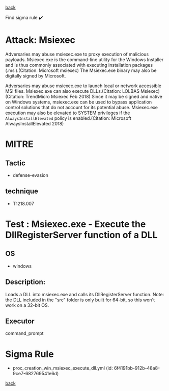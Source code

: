 
[back](../index.md)

Find sigma rule :heavy_check_mark: 

# Attack: Msiexec 

Adversaries may abuse msiexec.exe to proxy execution of malicious payloads. Msiexec.exe is the command-line utility for the Windows Installer and is thus commonly associated with executing installation packages (.msi).(Citation: Microsoft msiexec) The Msiexec.exe binary may also be digitally signed by Microsoft.

Adversaries may abuse msiexec.exe to launch local or network accessible MSI files. Msiexec.exe can also execute DLLs.(Citation: LOLBAS Msiexec)(Citation: TrendMicro Msiexec Feb 2018) Since it may be signed and native on Windows systems, msiexec.exe can be used to bypass application control solutions that do not account for its potential abuse. Msiexec.exe execution may also be elevated to SYSTEM privileges if the <code>AlwaysInstallElevated</code> policy is enabled.(Citation: Microsoft AlwaysInstallElevated 2018)

# MITRE
## Tactic
  - defense-evasion


## technique
  - T1218.007


# Test : Msiexec.exe - Execute the DllRegisterServer function of a DLL
## OS
  - windows


## Description:
Loads a DLL into msiexec.exe and calls its DllRegisterServer function. Note: the DLL included in the "src" folder is only built for 64-bit, so this won't work on a 32-bit OS.


## Executor
command_prompt

# Sigma Rule
 - proc_creation_win_msiexec_execute_dll.yml (id: 6f4191bb-912b-48a8-9ce7-682769541e6d)



[back](../index.md)
